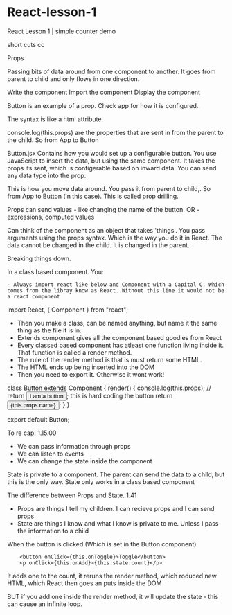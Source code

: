 # React-lesson-1

React Lesson 1 | simple counter demo

short cuts cc

Props

Passing bits of data around from one component to another. It goes from parent to child and only flows in one direction.

Write the component
Import the component
Display the component

Button is an example of a prop. Check app for how it is configured..

The syntax is like a html attribute.

console.log(this.props) are the properties that are sent in from the parent to the child. So from App to Button

Button.jsx
Contains how you would set up a configurable button. You use JavaScript to insert the data, but using the same component. It takes the props its sent, which is configerable based on inward data. You can send any data type into the prop.

This is how you move data around. You pass it from parent to child,. So from App to Button (in this case). This is called prop drilling.

Props can send values - like changing the name of the button. OR - expressions, computed values

Can think of the component as an object that takes 'things'. You pass arguments using the props syntax. Which is the way you do it in React. The data cannot be changed in the child. It is changed in the parent.

Breaking things down.

In a class based component. You:

    - Always import react like below and Component with a Capital C. Which comes from the libray know as React. Without this line it would not be a react component

import React, { Component } from "react";

- Then you make a class, can be named anything, but name it the same thing as the file it is in.
- Extends component gives all the component based goodies from React
- Every classed based component has atleast one function living inside it. That function is called a render method.
- The rule of the render method is that is must return some HTML.
- The HTML ends up being inserted into the DOM
- Then you need to export it. Otherwise it wont work!

class Button extends Component {
render() {
console.log(this.props);
// return <button>I am a button</button>; this is hard coding the button
return <button>{this.props.name}</button>;
}
}

export default Button;

To re cap: 1.15.00

- We can pass information through props
- We can listen to events
- We can change the state inside the component

State is private to a component. The parent can send the data to a child, but this is the only way. State only works in a class based component

The difference between Props and State. 1.41

- Props are things I tell my children. I can recieve props and I can send props
- State are things I know and what I know is private to me. Unless I pass the information to a child

When the button is clicked (Which is set in the Button component)

        <button onClick={this.onToggle}>Toggle</button>
        <p onClick={this.onAdd}>{this.state.count}</p>

It adds one to the count, it reruns the render method, which roduced new HTML, which React then goes an puts inside the DOM

BUT if you add one inside the render method, it will update the state - this can cause an infinite loop.
